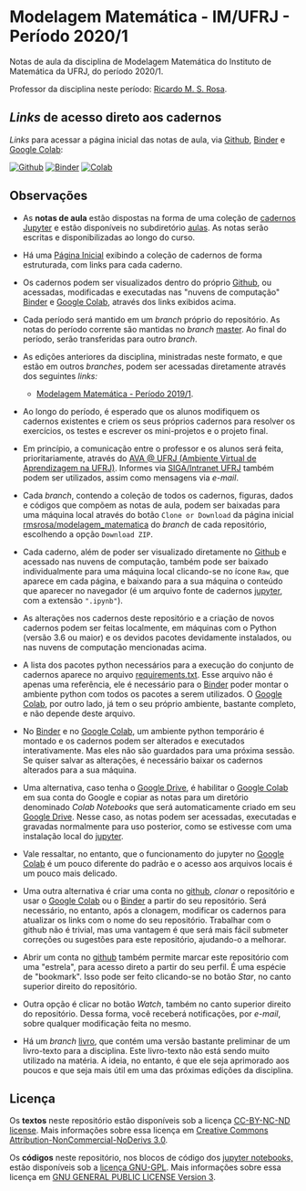 # Modelagem Matemática - IM/UFRJ - Período 2020/1

Notas de aula da disciplina de Modelagem Matemática do Instituto de Matemática da UFRJ, do período 2020/1.

Professor da disciplina neste período: [Ricardo M. S. Rosa](http://www.im.ufrj.br/rrosa/).

## *Links* de acesso direto aos cadernos

*Links* para acessar a página inicial das notas de aula, via [Github](https://github.com), [Binder](https://beta.mybinder.org/) e [Google Colab](http://colab.research.google.com):

[![Github](https://img.shields.io/badge/view%20on-github-orange)](aulas/00.00-Pagina_Inicial.ipynb) [![Binder](https://mybinder.org/badge.svg)](https://mybinder.org/v2/gh/rmsrosa/modelagem_matematica/master?filepath=aulas%2F00.00-Pagina_Inicial.ipynb) [![Colab](https://colab.research.google.com/assets/colab-badge.svg)](https://colab.research.google.com/github/rmsrosa/modelagem_matematica/blob/master/aulas/00.00-Pagina_Inicial.ipynb)

## Observações

- As **notas de aula** estão dispostas na forma de uma coleção de [cadernos Jupyter](https://jupyter.org/) e estão disponíveis no subdiretório [aulas](aulas). As notas serão escritas e disponibilizadas ao longo do curso.

- Há uma [Página Inicial](aulas/00.00-Pagina_Inicial.ipynb) exibindo a coleção de cadernos de forma estruturada, com links para cada caderno.

- Os cadernos podem ser visualizados dentro do próprio [Github](https://github.com), ou acessadas, modificadas e executadas nas "nuvens de computação" [Binder](https://beta.mybinder.org/) e [Google Colab](http://colab.research.google.com), através dos links exibidos acima.

- Cada período será mantido em um *branch* próprio do repositório. As notas do período corrente são mantidas no *branch* [master](https://github.com/rmsrosa/modelagem_matematica). Ao final do período, serão transferidas para outro *branch*.

- As edições anteriores da disciplina, ministradas neste formato, e que estão em outros *branches*, podem ser acessadas diretamente através dos seguintes *links:*

  - [Modelagem Matemática - Período 2019/1](https://github.com/rmsrosa/modelagem_matematica/tree/modmat2019p1).

- Ao longo do período, é esperado que os alunos modifiquem os cadernos existentes e criem os seus próprios cadernos para resolver os exercícios, os testes e escrever os mini-projetos e o projeto final.

- Em princípio, a comunicação entre o professor e os alunos será feita, prioritariamente, através do [AVA @ UFRJ (Ambiente Virtual de Aprendizagem na UFRJ)](http://ambientevirtual.nce.ufrj.br/). Informes via [SIGA/Intranet UFRJ](https://intranet.ufrj.br/) também podem ser utilizados, assim como mensagens via *e-mail*.

- Cada *branch*, contendo a coleção de todos os cadernos, figuras, dados e códigos que compõem as notas de aula, podem ser baixadas para uma máquina local através do botão `Clone or Download` da página inicial [rmsrosa/modelagem_matematica](https://github.com/rmsrosa/modelagem_matematica) do *branch* de cada repositório, escolhendo a opção `Download ZIP`.

- Cada caderno, além de poder ser visualizado diretamente no [Github](https://github.com) e acessado nas nuvens de computação, também pode ser baixado individualmente para uma máquina local clicando-se no ícone `Raw`, que aparece em cada página, e baixando para a sua máquina o conteúdo que aparecer no navegador (é um arquivo fonte de cadernos [jupyter](https://jupyter.org/), com a extensão `".ipynb"`).

- As alterações nos cadernos deste repositório e a criação de novos cadernos podem ser feitas localmente, em máquinas com o Python (versão 3.6 ou maior) e os devidos pacotes devidamente instalados, ou nas nuvens de computação mencionadas acima.

- A lista dos pacotes python necessários para a execução do conjunto de cadernos aparece no arquivo [requirements.txt](requirements.txt). Esse arquivo não é apenas uma referência, ele é necessário para o [Binder](https://beta.mybinder.org/) poder montar o ambiente python com todos os pacotes a serem utilizados. O [Google Colab](http://colab.research.google.com), por outro lado, já tem o seu próprio ambiente, bastante completo, e não depende deste arquivo.

- No [Binder](https://beta.mybinder.org/) e no [Google Colab](http://colab.research.google.com), um ambiente python temporário é montado e os cadernos podem ser alterados e executados interativamente. Mas eles não são guardados para uma próxima sessão. Se quiser salvar as alterações, é necessário baixar os cadernos alterados para a sua máquina.

- Uma alternativa, caso tenha o [Google Drive](https://www.google.com/drive/), é habilitar o [Google Colab](http://colab.research.google.com) em sua conta do Google e copiar as notas para um diretório denominado *Colab Notebooks* que será automaticamente criado em seu [Google Drive](https://www.google.com/drive/). Nesse caso, as notas podem ser acessadas, executadas e gravadas normalmente para uso posterior, como se estivesse com uma instalação local do [jupyter](https://jupyter.org/).

- Vale ressaltar, no entanto, que o funcionamento do jupyter no [Google Colab](http://colab.research.google.com) é um pouco diferente do padrão e o acesso aos arquivos locais é um pouco mais delicado.

- Uma outra alternativa é criar uma conta no [github](https://github.com), *clonar* o repositório e usar o [Google Colab](http://colab.research.google.com) ou o [Binder](https://beta.mybinder.org/) a partir do seu repositório. Será necessário, no entanto, após a clonagem, modificar os cadernos para atualizar os links com o nome do seu repositório. Trabalhar com o github não é trivial, mas uma vantagem é que será mais fácil submeter correções ou sugestões para este repositório, ajudando-o a melhorar.

- Abrir um conta no [github](https://github.com) também permite marcar este repositório com uma "estrela", para acesso direto a partir do seu perfil. É uma espécie de "bookmark". Isso pode ser feito clicando-se no botão *Star*, no canto superior direito do repositório.

- Outra opção é clicar no botão *Watch*, também no canto superior direito do repositório. Dessa forma, você receberá notificações, por *e-mail*, sobre qualquer modificação feita no mesmo.

- Há um *branch* [livro](https://github.com/rmsrosa/modelagem_matematica/tree/livro), que contém uma versão bastante preliminar de um livro-texto para a disciplina. Este livro-texto não está sendo muito utilizado na matéria. A ideia, no entanto, é que ele seja aprimorado aos poucos e que seja mais útil em uma das próximas edições da disciplina.

## Licença

Os **textos** neste repositório estão disponíveis sob a licença [CC-BY-NC-ND license](LICENSE-TEXT). Mais informações sobre essa licença em [Creative Commons Attribution-NonCommercial-NoDerivs 3.0](https://creativecommons.org/licenses/by-nc-nd/3.0/us/legalcode).

Os **códigos** neste repositório, nos blocos de código dos [jupyter notebooks,](https://jupyter.org/) estão disponíveis sob a [licença GNU-GPL](LICENSE-CODEE). Mais informações sobre essa licença em [GNU GENERAL PUBLIC LICENSE Version 3](https://www.gnu.org/licenses/gpl.html).
